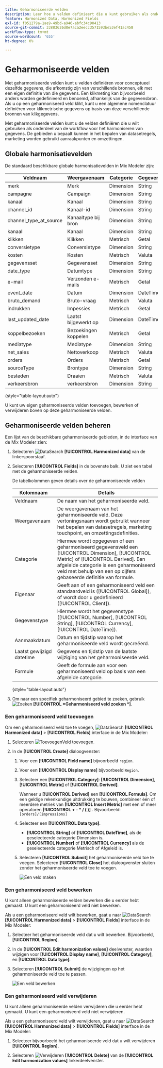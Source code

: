 ```yaml
---
title: Geharmoniseerde velden
description: Leer hoe u velden definieert die u kunt gebruiken als onderdeel van het harmoniseren van uw gegevens in de Mix Modeler.
feature: Harmonized Data, Harmonized Fields
exl-id: f051279a-1ae9-49bd-a946-abfc34c90413
source-git-commit: 33883626d8e7aca2eecc3571593be53ef41ac458
workflow-type: tm+mt
source-wordcount: '655'
ht-degree: 0%

---
```


# Geharmoniseerde velden

Met geharmoniseerde velden kunt u velden definiëren voor conceptueel dezelfde gegevens, die afkomstig zijn van verschillende bronnen, elk met een eigen definitie van die gegevens. Een klikmeting kan bijvoorbeeld anders worden gedefinieerd en benoemd, afhankelijk van de gegevensbron. Als u op een geharmoniseerd veld klikt, kunt u een algemene nomenclatuur definiëren voor klikmetrische gegevens op basis van deze verschillende bronnen van klikgegevens.

Met geharmoniseerde velden kunt u de velden definiëren die u wilt gebruiken als onderdeel van de workflow voor het harmoniseren van gegevens. De gebieden u bepaalt kunnen in het bepalen van datasetregels, marketing worden gebruikt aanraakpunten en omzettingen.

## Globale harmonisatievelden

De standaard beschikbare globale harmonisatievelden in Mix Modeler zijn:


| Veldnaam | Weergavenaam | Categorie | Gegevenstype | Opmerking |
| ---------------------- | ---------------------- | --------- | --------- | --------- |
| merk | Merk | Dimension | String |           |
| campagne | Campaign | Dimension | String |           |
| kanaal | Kanaal | Dimension | String |           |
| channel_id | Kanaal-id | Dimension | String |           |
| channel_type_at_source | Kanaaltype bij bron | Dimension | String |           |
| kanaal | Kanaal | Dimension | String |           |
| klikken | Klikken | Metrisch | Getal |           |
| conversietype | Conversietype | Dimension | String |           |
| kosten | Kosten | Metrisch | Valuta |           |
| gegevensset | Gegevensset | Dimension | String |           |
| date_type | Datumtype | Dimension | String | dag, week |
| e-mail | Verzonden e-mails | Metrisch | Getal |           |
| event_date | Datum | Dimension | DateTime |           |
| bruto_demand | Bruto-vraag | Metrisch | Valuta |           |
| indrukken | Impessies | Metrisch | Getal |           |
| last_updated_date | Laatst bijgewerkt op | Dimension | DateTime |           |
| koppelbezoeken | Bezoekingen koppelen | Metrisch | Getal |           |
| mediatype | Mediatype | Dimension | String |           |
| net_sales | Nettoverkoop | Metrisch | Valuta |           |
| orders | Orders | Metrisch | Getal |           |
| sourceType | Brontype | Dimension | String |           |
| besteden | Draaien | Metrisch | Valuta |           |
| verkeersbron | verkeersbron | Dimension | String |           |

{style="table-layout:auto"}

U kunt uw eigen geharmoniseerde velden toevoegen, bewerken of verwijderen boven op deze geharmoniseerde velden.

## Geharmoniseerde velden beheren

Een lijst van de beschikbare geharmoniseerde gebieden, in de interface van de Mix Modeler zien:

1. Selecteren ![DataSearch](../assets/icons/DataCheck.svg) **[!UICONTROL Harmonized data]** van de linkerspoorstaaf.

1. Selecteren **[!UICONTROL Fields]** in de bovenste balk. U ziet een tabel met de geharmoniseerde velden.

   De tabelkolommen geven details over de geharmoniseerde velden

   | Kolomnaam | Details |
   | ---------------------- | ----------|
   | Veldnaam | De naam van het geharmoniseerde veld. |
   | Weergavenaam | De weergavenaam van het geharmoniseerde veld. Deze vertoningsnaam wordt gebruikt wanneer het bepalen van datasetregels, marketing touchpoint, en omzettingsdefinities. |
   | Categorie | Hiermee wordt opgegeven of een geharmoniseerd gegevensveld een [!UICONTROL Dimension], [!UICONTROL Metric] of [!UICONTROL Derived]. Een afgeleide categorie is een geharmoniseerd veld met behulp van een op cijfers gebaseerde definitie van formule. |
   | Eigenaar | Geeft aan of een geharmoniseerd veld een standaardveld is ([!UICONTROL Global]), of wordt door u gedefinieerd ([!UICONTROL Client]). |
   | Gegevenstype | Hiermee wordt het gegevenstype ([!UICONTROL Number], [!UICONTROL String], [!UICONTROL Currency], [!UICONTROL DateTime]). |
   | Aanmaakdatum | Datum en tijdstip waarop het geharmoniseerde veld wordt gecreëerd. |
   | Laatst gewijzigd datetime | Gegevens en tijdstip van de laatste wijziging van het geharmoniseerde veld. |
   | Formule | Geeft de formule aan voor een geharmoniseerd veld op basis van een afgeleide categorie. |

   {style="table-layout:auto"}

1. Om naar een specifiek geharmoniseerd gebied te zoeken, gebruik ![Zoeken](../assets/icons/Search.svg) **[!UICONTROL *Geharmoniseerd veld zoeken *]**.




### Een geharmoniseerd veld toevoegen

Om een geharmoniseerd veld toe te voegen, ![DataSearch](../assets/icons/DataCheck.svg) **[!UICONTROL Harmonized data]** > **[!UICONTROL Fields]** interface in de Mix Modeler:

1. Selecteren ![Toevoegen](../assets/icons/AddCircle.svg)Veld toevoegen.

1. In de **[!UICONTROL Create]** dialoogvenster:

   1. Voer een **[!UICONTROL Field name]** bijvoorbeeld `region`.
   1. Voer een **[!UICONTROL Display name]** bijvoorbeeld `Region`.
   1. Selecteer een **[!UICONTROL Category]**: **[!UICONTROL Dimension]**, **[!UICONTROL Metric]** of **[!UICONTROL Derived]**.

      Wanneer u **[!UICONTROL Derived]** een **[!UICONTROL Formula]**. Om een geldige rekenkundige uitdrukking te bouwen, combineer één of meerdere metriek van **[!UICONTROL Insert Metric]** met een of meer operatoren **[!UICONTROL + - * / ( )]** . Bijvoorbeeld: `[orders]/[impressions]`

   1. Selecteer een **[!UICONTROL Data type]**.

      - **[!UICONTROL String]** of **[!UICONTROL DateTime]**, als de geselecteerde categorie Dimension is.
      - **[!UICONTROL Number]** of **[!UICONTROL Currency]** als de geselecteerde categorie Metrisch of Afgeleid is.

   1. Selecteren **[!UICONTROL Submit]** het geharmoniseerde veld toe te voegen. Selecteren **[!UICONTROL Close]** het dialoogvenster sluiten zonder het geharmoniseerde veld toe te voegen.

      ![Een veld maken](../assets/create-field.png)


### Een geharmoniseerd veld bewerken

U kunt alleen geharmoniseerde velden bewerken die u eerder hebt gemaakt. U kunt een geharmoniseerd veld niet bewerken.

Als u een geharmoniseerd veld wilt bewerken, gaat u naar ![DataSearch](../assets/icons/DataCheck.svg) **[!UICONTROL Harmonized data]** > **[!UICONTROL Fields]** interface in de Mix Modeler:

1. Selecteer het geharmoniseerde veld dat u wilt bewerken. Bijvoorbeeld, **[!UICONTROL Region]**.

1. In de **[!UICONTROL Edit harmonization values]** deelvenster, waarden wijzigen voor **[!UICONTROL Display name]**, **[!UICONTROL Category]**, en **[!UICONTROL Data type]**.

1. Selecteren **[!UICONTROL Submit]** de wijzigingen op het geharmoniseerde veld toe te passen.

   ![Een veld bewerken](../assets/edit-field.png)

### Een geharmoniseerd veld verwijderen

U kunt alleen geharmoniseerde velden verwijderen die u eerder hebt gemaakt. U kunt een geharmoniseerd veld niet verwijderen.

Als u een geharmoniseerd veld wilt verwijderen, gaat u naar ![DataSearch](../assets/icons/DataCheck.svg) **[!UICONTROL Harmonized data]** > **[!UICONTROL Fields]** interface in de Mix Modeler:

1. Selecteer bijvoorbeeld het geharmoniseerde veld dat u wilt verwijderen **[!UICONTROL Region]**.

1. Selecteren ![Verwijderen](../assets/icons/Delete.svg) **[!UICONTROL Delete]** van de **[!UICONTROL Edit harmonization values]** linkerdeelvenster.
